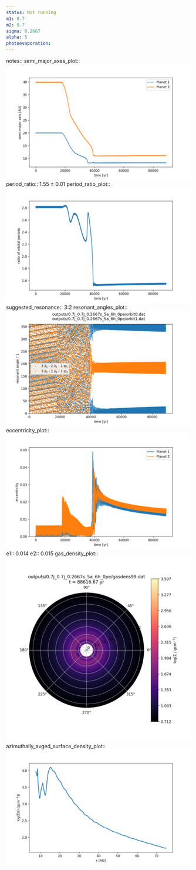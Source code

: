 ```yaml
---
status: Not running
m1: 0.7
m2: 0.7
sigma: 0.2667
alpha: 5
photoevaporation: 
---
```


notes::
semi_major_axes_plot:: ![semi_major_axes_0.7j_0.7j_0.2667s_5a_6h_0pe.png](plots/semi_major_axes/semi_major_axes_0.7j_0.7j_0.2667s_5a_6h_0pe.png)
period_ratio:: 1.55 ± 0.01
period_ratio_plot:: ![period_ratio_0.7j_0.7j_0.2667s_5a_6h_0pe.png](plots/period_ratio/period_ratio_0.7j_0.7j_0.2667s_5a_6h_0pe.png)
suggested_resonance:: 3:2
resonant_angles_plot:: ![resonant_angles_0.7j_0.7j_0.2667s_5a_6h_0pe.png](plots/resonant_angles/resonant_angles_0.7j_0.7j_0.2667s_5a_6h_0pe.png)
eccentricity_plot:: ![eccentricity_0.7j_0.7j_0.2667s_5a_6h_0pe.png](plots/eccentricity/eccentricity_0.7j_0.7j_0.2667s_5a_6h_0pe.png)
e1:: 0.014
e2:: 0.015
gas_density_plot:: ![gas_density_0.7j_0.7j_0.2667s_5a_6h_0pe.png](plots/gas_density/gas_density_0.7j_0.7j_0.2667s_5a_6h_0pe.png)
azimuthally_avged_surface_density_plot:: ![azimuthally_avged_surface_density_0.7j_0.7j_0.2667s_5a_6h_0pe.png](plots/azimuthally_avged_surface_density/azimuthally_avged_surface_density_0.7j_0.7j_0.2667s_5a_6h_0pe.png)
